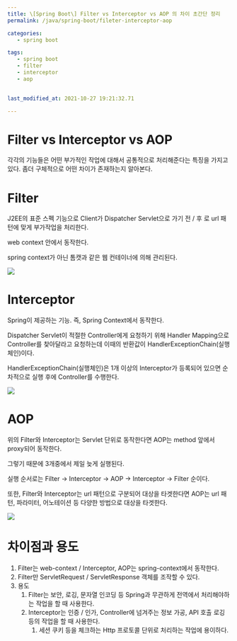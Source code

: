 ```yaml
---
title: \[Spring Boot\] Filter vs Interceptor vs AOP 의 차이 초간단 정리
permalink: /java/spring-boot/fileter-interceptor-aop

categories: 
   - spring boot

tags:
   - spring boot
   - filter
   - interceptor
   - aop
   

last_modified_at: 2021-10-27 19:21:32.71 

---
```

# Filter vs Interceptor vs AOP

각각의 기능들은 어떤 부가적인 작업에 대해서 공통적으로 처리해준다는 특징을 가지고 있다. 좀더 구체적으로 어떤 차이가 존재하는지 알아본다.

# Filter

J2EE의 표준 스펙 기능으로 Client가 Dispatcher Servlet으로 가기 전 / 후 로 url 패턴에 맞게 부가작업을 처리한다.

web context 안에서 동작한다. 

spring context가 아닌 톰캣과 같은 웹 컨테이너에 의해 관리된다.

![](https://img1.daumcdn.net/thumb/R1280x0/?scode=mtistory2&fname=https%3A%2F%2Fblog.kakaocdn.net%2Fdn%2FbZQx9K%2Fbtq9zEBsJ75%2FdEAKj1HEymcKyZGZNOiA80%2Fimg.png)

# Interceptor

Spring이 제공하는 기능. 즉, Spring Context에서 동작한다.

Dispatcher Servlet이 적절한 Controller에게 요청하기 위해 Handler Mapping으로 Controller를 찾아달라고 요청하는데 이때의 반환값이 HandlerExceptionChain(실행체인)이다.

HandlerExceptionChain(실행체인)은 1개 이상의 Interceptor가 등록되어 있으면 순차적으로 실행 후에 Controller를 수행한다.

![](https://img1.daumcdn.net/thumb/R1280x0/?scode=mtistory2&fname=https%3A%2F%2Fblog.kakaocdn.net%2Fdn%2FSz6DV%2Fbtq9zjRpUGv%2F68Fw4fZtDwaNCZiCFx57oK%2Fimg.png)

# AOP

위의 Filter와 Interceptor는 Servlet 단위로 동작한다면 AOP는 method 앞에서 proxy되어 동작한다.

그렇기 때문에 3개중에서 제일 늦게 실행된다.

실행 순서로는 Filter → Interceptor → AOP → Interceptor → Filter 순이다.

또한, Filter와 Interceptor는 url 패턴으로 구분되어 대상을 타겟한다면 AOP는 url 패턴, 파라미터, 어노테이션 등 다양한 방법으로 대상을 타겟한다.

![](https://img1.daumcdn.net/thumb/R1280x0/?scode=mtistory2&fname=https%3A%2F%2Fblog.kakaocdn.net%2Fdn%2F1bEhb%2FbtqH8cRq0sY%2FdQVkF7pbrdOTVnILW7bmzK%2Fimg.png)


# 차이점과 용도

1. Filter는 web-context / Interceptor, AOP는 spring-context에서 동작한다.
2. Filter만 ServletRequest / ServletResponse 객체를 조작할 수 있다.
3. 용도
    1. Filter는 보안, 로깅, 문자열 인코딩 등 Spring과 무관하게 전역에서 처리해야하는 작업을 할 때 사용한다.
    2. Interceptor는 인증 / 인가, Controller에 넘겨주는 정보 가공, API 호출 로깅등의 작업을 할 때 사용한다.
        1. 세션 쿠키 등을 체크하는 Http 프로토콜 단위로 처리하는 작업에 용이하다.
